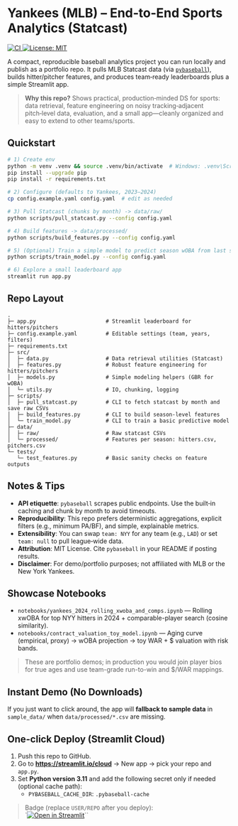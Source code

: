 # Yankees (MLB) – End‑to‑End Sports Analytics (Statcast)

<p align="left">
  <!-- Replace USER/REPO after pushing -->
  <a href="https://github.com/USER/REPO/actions/workflows/ci.yml">
    <img alt="CI" src="https://github.com/USER/REPO/actions/workflows/ci.yml/badge.svg">
  </a>
  <a href="https://opensource.org/licenses/MIT">
    <img alt="License: MIT" src="https://img.shields.io/badge/License-MIT-yellow.svg">
  </a>
</p>


A compact, reproducible baseball analytics project you can run locally and publish as a portfolio repo.
It pulls MLB Statcast data (via [`pybaseball`](https://github.com/jldbc/pybaseball)), builds hitter/pitcher features,
and produces team‑ready leaderboards plus a simple Streamlit app.

> **Why this repo?** Shows practical, production‑minded DS for sports: data retrieval, feature engineering on noisy tracking‑adjacent pitch‑level data, evaluation, and a small app—cleanly organized and easy to extend to other teams/sports.

## Quickstart

```bash
# 1) Create env
python -m venv .venv && source .venv/bin/activate  # Windows: .venv\Scripts\activate
pip install --upgrade pip
pip install -r requirements.txt

# 2) Configure (defaults to Yankees, 2023–2024)
cp config.example.yaml config.yaml  # edit as needed

# 3) Pull Statcast (chunks by month) -> data/raw/
python scripts/pull_statcast.py --config config.yaml

# 4) Build features -> data/processed/
python scripts/build_features.py --config config.yaml

# 5) (Optional) Train a simple model to predict season wOBA from last season features
python scripts/train_model.py --config config.yaml

# 6) Explore a small leaderboard app
streamlit run app.py
```

## Repo Layout

```
.
├─ app.py                      # Streamlit leaderboard for hitters/pitchers
├─ config.example.yaml         # Editable settings (team, years, filters)
├─ requirements.txt
├─ src/
│  ├─ data.py                  # Data retrieval utilities (Statcast)
│  ├─ features.py              # Robust feature engineering for hitters/pitchers
│  ├─ models.py                # Simple modeling helpers (GBR for wOBA)
│  └─ utils.py                 # IO, chunking, logging
├─ scripts/
│  ├─ pull_statcast.py         # CLI to fetch statcast by month and save raw CSVs
│  ├─ build_features.py        # CLI to build season-level features
│  └─ train_model.py           # CLI to train a basic predictive model
├─ data/
│  ├─ raw/                     # Raw statcast CSVs
│  └─ processed/               # Features per season: hitters.csv, pitchers.csv
└─ tests/
   └─ test_features.py         # Basic sanity checks on feature outputs
```

## Notes & Tips

- **API etiquette**: `pybaseball` scrapes public endpoints. Use the built‑in caching and chunk by month to avoid timeouts.
- **Reproducibility**: This repo prefers deterministic aggregations, explicit filters (e.g., minimum PA/BF), and simple, explainable metrics.
- **Extensibility**: You can swap `team: NYY` for any team (e.g., `LAD`) or set `team: null` to pull league‑wide data.
- **Attribution**: MIT License. Cite `pybaseball` in your README if posting results.
- **Disclaimer**: For demo/portfolio purposes; not affiliated with MLB or the New York Yankees.


## Showcase Notebooks
- `notebooks/yankees_2024_rolling_xwoba_and_comps.ipynb` — Rolling xwOBA for top NYY hitters in 2024 + comparable-player search (cosine similarity).
- `notebooks/contract_valuation_toy_model.ipynb` — Aging curve (empirical, proxy) → wOBA projection → toy WAR + $ valuation with risk bands.

> These are portfolio demos; in production you would join player bios for true ages and use team-grade run-to-win and $/WAR mappings.

## Instant Demo (No Downloads)
If you just want to click around, the app will **fallback to sample data** in `sample_data/` when `data/processed/*.csv` are missing.


## One-click Deploy (Streamlit Cloud)

1. Push this repo to GitHub.
2. Go to **https://streamlit.io/cloud** → New app → pick your repo and `app.py`.
3. Set **Python version 3.11** and add the following secret only if needed (optional cache path):
   - `PYBASEBALL_CACHE_DIR`: `.pybaseball-cache`

> Badge (replace `USER/REPO` after you deploy):  
> `[![Open in Streamlit](https://static.streamlit.io/badges/streamlit_badge_black_white.svg)](https://streamlit.io/cloud)``
